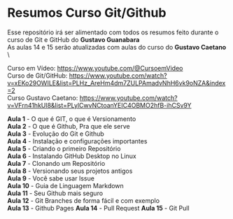 # Resumos Curso Git/Github

Esse repositório irá ser alimentado com todos os resumos feito durante o curso de Git e GitHub do **Gustavo Guanabara** \
As aulas 14 e 15 serão atualizadas com aulas do curso do **Gustavo Caetano** \

Curso em Vídeo: https://www.youtube.com/@CursoemVideo \
Curso de Git/GitHub: https://www.youtube.com/watch?v=xEKo29OWILE&list=PLHz_AreHm4dm7ZULPAmadvNhH6vk9oNZA&index=2 \
Curso Gustavo Caetano: https://www.youtube.com/watch?v=VFrn41hkUl8&list=PLylCwvNCtoanYEIC4OBMO2hfB-ihCSv9Y

**Aula 1** - O que é GIT, o que é Versionamento \
**Aula 2** - O que é Github, Pra que ele serve \
**Aula 3** - Evolução do Git e Github \
**Aula 4** - Instalação e configurações importantes \
**Aula 5** - Criando o primeiro Repositório \
**Aula 6** - Instalando GitHub Desktop no Linux \
**Aula 7** - Clonando um Repositório \
**Aula 8** - Versionando seus projetos antigos \
**Aula 9** - Você sabe usar Issue \
**Aula 10** - Guia de Linguagem Markdown \
**Aula 11** - Seu Github mais seguro \
**Aula 12** - Git Branches de forma fácil e com exemplo \
**Aula 13** - Github Pages
**Aula 14** - Pull Request
**Aula 15** - Git Pull
